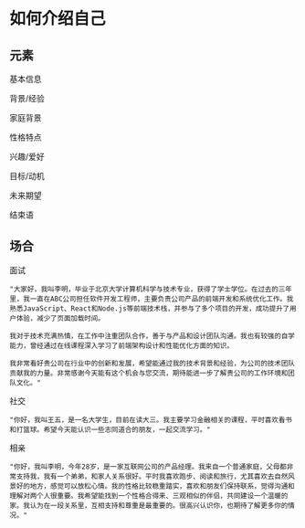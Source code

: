 # 如何介绍自己

## 元素

基本信息

背景/经验

家庭背景

性格特点

兴趣/爱好

目标/动机

未来期望

结束语

## 场合

面试

```
"大家好，我叫李明，毕业于北京大学计算机科学与技术专业，获得了学士学位。在过去的三年里，我一直在ABC公司担任软件开发工程师，主要负责公司产品的前端开发和系统优化工作。我熟悉JavaScript、React和Node.js等前端技术栈，并参与了多个项目的开发，成功提升了用户体验，减少了页面加载时间。

我对于技术充满热情，在工作中注重团队合作，善于与产品和设计团队沟通。我也有较强的自学能力，曾经通过在线课程深入学习了前端架构设计和性能优化方面的知识。

我非常看好贵公司在行业中的创新和发展，希望能通过我的技术背景和经验，为公司的技术团队贡献我的力量。非常感谢今天能有这个机会与您交流，期待能进一步了解贵公司的工作环境和团队文化。"
```

社交

```
"你好，我叫王五，是一名大学生，目前在读大三。我主要学习金融相关的课程，平时喜欢看书和打篮球。希望今天能认识一些志同道合的朋友，一起交流学习。"
```

相亲

```
"你好，我叫李明，今年28岁，是一家互联网公司的产品经理。我来自一个普通家庭，父母都非常支持我，我有一个弟弟，和家人关系很好。平时我喜欢跑步、阅读和旅行，尤其喜欢去自然风景好的地方，感觉可以放松心情。我的性格比较稳重踏实，喜欢和朋友们保持联系，觉得沟通和理解对两个人很重要。我希望能找到一个性格合得来、三观相似的伴侣，共同建设一个温暖的家。我认为在一段关系里，互相支持和尊重是最重要的。很高兴认识你，也期待了解更多你的情况。"
```


